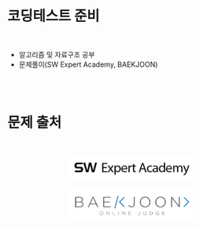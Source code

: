 # 코딩테스트 준비
<br/>

* 알고리즘 및 자료구조 공부
* 문제풀이(SW Expert Academy, BAEKJOON)

<br/><br/>

# 문제 출처
<br/>

[<p align="center"><img src=./img/swea.png width=50% title="SW Expert Academy"></p>](https://swexpertacademy.com/main/main.do)
[<p align="center"><img src=./img/baekjoon.png width=50% title="BAEKJOON"></p>](https://www.acmicpc.net/)